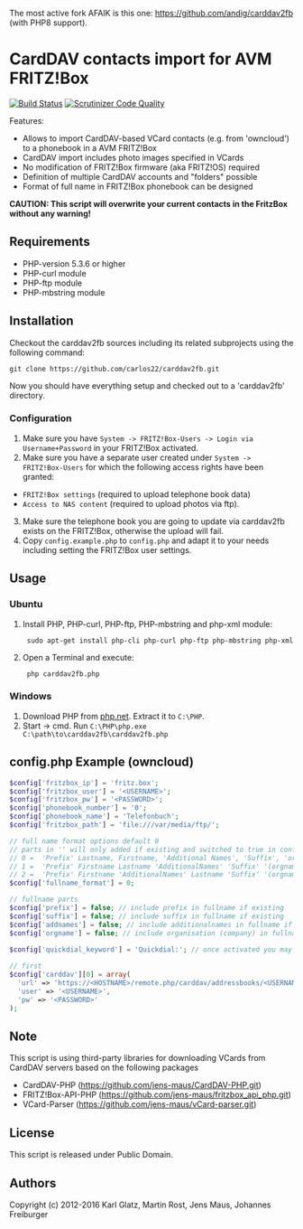 The most active fork AFAIK is this one: https://github.com/andig/carddav2fb (with PHP8 support).

# CardDAV contacts import for AVM FRITZ!Box

[![Build Status](https://scrutinizer-ci.com/g/jens-maus/carddav2fb/badges/build.png?b=master)](https://scrutinizer-ci.com/g/jens-maus/carddav2fb/build-status/master) [![Scrutinizer Code Quality](https://scrutinizer-ci.com/g/jens-maus/carddav2fb/badges/quality-score.png?b=master)](https://scrutinizer-ci.com/g/jens-maus/carddav2fb/?branch=master)

Features:

* Allows to import CardDAV-based VCard contacts (e.g. from 'owncloud') to a phonebook in a AVM FRITZ!Box
* CardDAV import includes photo images specified in VCards
* No modification of FRITZ!Box firmware (aka FRITZ!OS) required
* Definition of multiple CardDAV accounts and "folders" possible
* Format of full name in FRITZ!Box phonebook can be designed

**CAUTION: This script will overwrite your current contacts in the FritzBox without any warning!**

## Requirements

* PHP-version 5.3.6 or higher
* PHP-curl module
* PHP-ftp module
* PHP-mbstring module

## Installation

Checkout the carddav2fb sources including its related subprojects using the following command:

```
git clone https://github.com/carlos22/carddav2fb.git
```

Now you should have everything setup and checked out to a 'carddav2fb' directory.

### Configuration
1. Make sure you have `System -> FRITZ!Box-Users -> Login via Username+Password` in your FRITZ!Box activated.
2. Make sure you have a separate user created under `System -> FRITZ!Box-Users` for which the following access rights have been granted: 
  * `FRITZ!Box settings` (required to upload telephone book data)
  * `Access to NAS content` (required to upload photos via ftp).
3. Make sure the telephone book you are going to update via carddav2fb exists on the FRITZ!Box, otherwise the upload will fail.
4. Copy `config.example.php` to `config.php` and adapt it to your needs including setting the FRITZ!Box user settings.

## Usage

### Ubuntu

1. Install PHP, PHP-curl, PHP-ftp, PHP-mbstring and php-xml module:

		sudo apt-get install php-cli php-curl php-ftp php-mbstring php-xml

2. Open a Terminal and execute:

		php carddav2fb.php

### Windows

1. Download PHP from [php.net](http://windows.php.net/download/). Extract it to `C:\PHP`.
2. Start -> cmd. Run `C:\PHP\php.exe C:\path\to\carddav2fb\carddav2fb.php`

## config.php Example (owncloud)

```php
$config['fritzbox_ip'] = 'fritz.box';
$config['fritzbox_user'] = '<USERNAME>';
$config['fritzbox_pw'] = '<PASSWORD>';
$config['phonebook_number'] = '0';
$config['phonebook_name'] = 'Telefonbuch';
$config['fritzbox_path'] = 'file:///var/media/ftp/';

// full name format options default 0
// parts in '' will only added if existing and switched to true in config
// 0 =  'Prefix' Lastname, Firstname, 'Additional Names', 'Suffix', 'orgname'
// 1 =  'Prefix' Firstname Lastname 'AdditionalNames' 'Suffix' '(orgname)'
// 2 =  'Prefix' Firstname 'AdditionalNames' Lastname 'Suffix' '(orgname)'
$config['fullname_format'] = 0;

// fullname parts
$config['prefix'] = false; // include prefix in fullname if existing
$config['suffix'] = false; // include suffix in fullname if existing
$config['addnames'] = false; // include additionalnames in fullname if existing
$config['orgname'] = false; // include organisation (company) in fullname if existing
	
$config['quickdial_keyword'] = 'Quickdial:'; // once activated you may add 'Quickdial:+49030123456:**709' to the contact note field and the number will be set as quickdialnumber in your FRITZ!Box. It is possible to add more quickdials for one contact each in a new line

// first
$config['carddav'][0] = array(
  'url' => 'https://<HOSTNAME>/remote.php/carddav/addressbooks/<USERNAME>/contacts',
  'user' => '<USERNAME>',
  'pw' => '<PASSWORD>'
);
```

## Note
This script is using third-party libraries for downloading VCards from CardDAV servers based on the following packages
* CardDAV-PHP (https://github.com/jens-maus/CardDAV-PHP.git)
* FRITZ!Box-API-PHP (https://github.com/jens-maus/fritzbox_api_php.git)
* VCard-Parser (https://github.com/jens-maus/vCard-parser.git)

## License
This script is released under Public Domain.

## Authors
Copyright (c) 2012-2016 Karl Glatz, Martin Rost, Jens Maus, Johannes Freiburger
